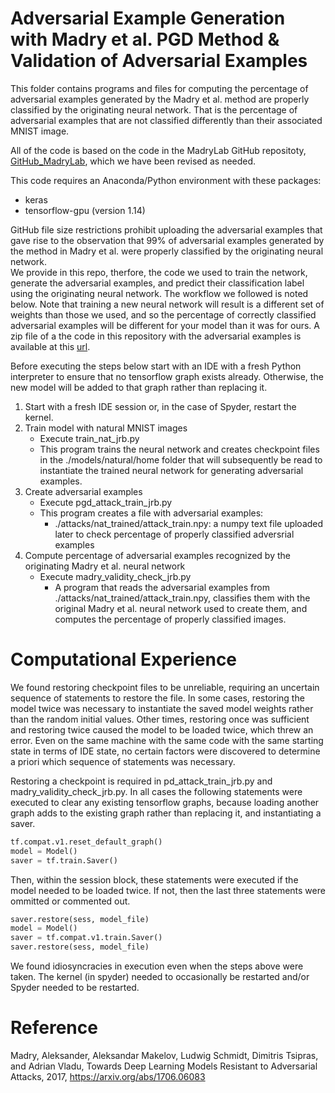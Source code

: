 # Adversarial Example Generation with Madry et al. PGD Method &  Validation of Adversarial Examples

This folder contains programs and files for computing the percentage of adversarial examples generated by 
the Madry et al. method are properly classified by the originating neural network.  That is the percentage 
of adversarial examples that are not classified differently than their associated MNIST image.

All of the code is based on the code in the MadryLab GitHub repositoty, 
[GitHub_MadryLab](https://github.com/MadryLab/mnist_challenge), which we have been revised as needed.

This code requires an Anaconda/Python environment with these packages:
  - keras
  - tensorflow-gpu (version 1.14)

GitHub file size restrictions prohibit uploading the adversarial examples that gave rise to the observation that 
99% of adversarial examples generated by the method in Madry et al. were properly classified by the originating neural network.  
We provide in this repo, therfore, the code we used to train the network, generate the adversarial examples, and 
predict their classification label using the originating neural network.    The workflow we followed is noted below.  Note 
that training a new neural network will result is a different set of weights than those 
we used, and so the percentage of correctly classified adversarial examples will be different for your model than 
it was for ours.  A zip file of a the code in this repository with the adversarial examples is available at this [url](https://wm1693.box.com/s/8a2rzj2ua7i8fqezut3gdpjkqq7bb4ob). 

Before executing the steps below start with an IDE with a fresh Python interpreter to ensure 
that no tensorflow graph exists already.  Otherwise, the new model will be added to that 
graph rather than replacing it.

<!--- Caveat: It is a known problem with Tesnorflow 1.14 (possibly likely depending on your installation) that you will need to restart the Python interpreter from one step to another when they use Tensorflow to avoid an error in loading the model.  --->

<!--- 1. Download Madry checkpoint files
  - From the command line execute this statement: python fetch_model.py natural
  - This original Madry program will create a folder named models and place some checkpoint files within it
2. Create a file of adversarial examples that will be used during training
  - Execute the original Madry files pgd_attack.py
  - This creates a numpy file in the attacks/ folder with the name specified in the config.json file
3. Delete all files in the models/ subfolder
  - Training the neural network anew will create new checkpoint files that we will use.  --->
1. Start with a fresh IDE session or, in the case of Spyder, restart the kernel.
2. Train model with natural MNIST images
    - Execute train_nat_jrb.py
	- This program trains the neural network and creates checkpoint files in the ./models/natural/home folder that will subsequently be read to instantiate the trained neural network for generating adversarial examples.
3. Create adversarial examples
    - Execute pgd_attack_train_jrb.py
	- This program creates a file with adversarial examples:
	    - ./attacks/nat_trained/attack_train.npy: a numpy text file uploaded later to check percentage of properly classified adversrial examples
		<!--- ./attacks/nat_trained/madry_adv_eg_nat_trained.csv: adversarial example data we used in our research where the first field is the ground truth of the MNIST image and the remaining 784 values are the adversarial example image data. --->
4. Compute percentage of adversarial examples recognized by the originating Madry et al. neural network
    - Execute madry_validity_check_jrb.py
      - A program that reads the adversarial examples from ./attacks/nat_trained/attack_train.npy, classifies them with the original Madry et al. neural network used to create them, and computes the percentage of properly classified images.
<!--- 	- Execute run_attack_jrb.py
	  - Code from Madry revised to evaluate the classification of the 60000 adversarial examples based on the MNIST training set, similarly to the code in the bullet above. --->

# Computational Experience

We found restoring checkpoint files to be unreliable, requiring an uncertain sequence of statements to restore the file.  In some cases, restoring 
the model twice was necessary to instantiate the saved model weights rather than the random initial values.  Other times, restoring once was sufficient and 
restoring twice caused the model to be loaded twice, which threw an error.  Even on the same machine with the same code with the same starting state in terms of
IDE state, no certain factors were discovered to determine a priori which sequence of statements was necessary.  

Restoring a checkpoint is required in pd_attack_train_jrb.py and madry_validity_check_jrb.py.  In all cases the following statements were executed to 
clear any existing tensorflow graphs, because loading another graph adds to the existing graph rather than replacing it, and instantiating a saver.

```python
tf.compat.v1.reset_default_graph()
model = Model()
saver = tf.train.Saver()
```

Then, within the session block, these statements were executed if the model needed to be loaded twice.  If not, then the last three statements were ommitted or 
commented out.

```python
saver.restore(sess, model_file)
model = Model()
saver = tf.compat.v1.train.Saver()
saver.restore(sess, model_file)
```

We found idiosyncracies in execution even when the steps above were taken.  The kernel (in spyder) needed to occasionally be restarted and/or Spyder needed to be restarted.

# Reference

Madry, Aleksander, Aleksandar Makelov, Ludwig Schmidt, Dimitris Tsipras, and Adrian Vladu, Towards Deep Learning Models Resistant to Adversarial Attacks, 2017, https://arxiv.org/abs/1706.06083